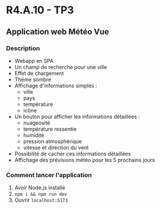 # R4.A.10 - TP3

## Application web Météo Vue

### Description
- Webapp en SPA
- Un champ de recherche pour une ville
- Effet de chargement
- Thème sombre
- Affichage d'informations simples :
  - ville
  - pays
  - température
  - icône
- Un bouton pour afficher les informations détaillées :
  - nuageosité
  - température ressentie
  - humidité
  - pression atmosphérique
  - vitesse et direction du vent
- Possibilité de cacher ces informations détaillées
- Affichage des prévisions météo pour les 5 prochains jours

### Comment lancer l'application
1. Avoir Node.js installé
2. `npm i && npm run dev`
3. Ouvrir `localhost:5173`
